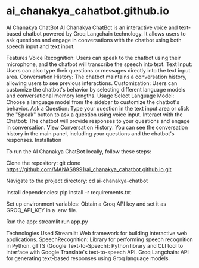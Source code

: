 # ai_chanakya_cahatbot.github.io

AI Chanakya ChatBot
AI Chanakya ChatBot is an interactive voice and text-based chatbot powered by Groq Langchain technology. It allows users to ask questions and engage in conversations with the chatbot using both speech input and text input.

Features
Voice Recognition: Users can speak to the chatbot using their microphone, and the chatbot will transcribe the speech into text.
Text Input: Users can also type their questions or messages directly into the text input area.
Conversation History: The chatbot maintains a conversation history, allowing users to see previous interactions.
Customization: Users can customize the chatbot's behavior by selecting different language models and conversational memory lengths.
Usage
Select Language Model: Choose a language model from the sidebar to customize the chatbot's behavior.
Ask a Question: Type your question in the text input area or click the "Speak" button to ask a question using voice input.
Interact with the Chatbot: The chatbot will provide responses to your questions and engage in conversation.
View Conversation History: You can see the conversation history in the main panel, including your questions and the chatbot's responses.
Installation

To run the AI Chanakya ChatBot locally, follow these steps:

Clone the repository: git clone https://github.com/MANAS8991/ai_chanakya_cahatbot.github.io.git

Navigate to the project directory: cd ai-chanakya-chatbot

Install dependencies: pip install -r requirements.txt

Set up environment variables:
Obtain a Groq API key and set it as GROQ_API_KEY in a .env file.

Run the app: streamlit run app.py

Technologies Used
Streamlit: Web framework for building interactive web applications.
SpeechRecognition: Library for performing speech recognition in Python.
gTTS (Google Text-to-Speech): Python library and CLI tool to interface with Google Translate's text-to-speech API.
Groq Langchain: API for generating text-based responses using Groq language models.
